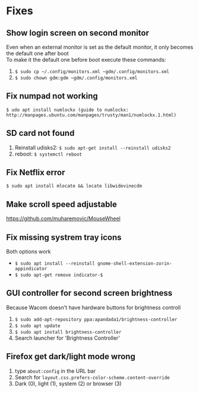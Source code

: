# Fixes

## Show login screen on second monitor
Even when an external monitor is set as the default monitor, it only becomes the default one after boot<br>
To make it the default one before boot execute these commands:<br>
1. ``$ sudo cp ~/.config/monitors.xml ~gdm/.config/monitors.xml``
2. ``$ sudo chown gdm:gdm ~gdm/.config/monitors.xml``
 
## Fix numpad not working
``$ udo apt install numlockx (guide to numlockx: http://manpages.ubuntu.com/manpages/trusty/man1/numlockx.1.html)``

## SD card not found
1. Reinstall udisks2: ``$ sudo apt-get install --reinstall udisks2``
2. reboot: ``$ systemctl reboot``

## Fix Netflix error
``$ sudo apt install mlocate && locate libwidevinecdm``

## Make scroll speed adjustable
https://github.com/muharemovic/MouseWheel

## Fix missing systrem tray icons
Both options work
- ``$ sudo apt install --reinstall gnome-shell-extension-zorin-appindicator``
- ``$ sudo apt-get remove indicator-$``

## GUI controller for second screen brightness
Because Wacom doesn't have hardware buttons for brightness controll
1. ``$ sudo add-apt-repository ppa:apandada1/brightness-controller``
2. ``$ sudo apt update``
3. ``$ sudo apt install brightness-controller``
4. Search launcher for 'Brightness Controller'

## Firefox get dark/light mode wrong
1. type ``about:config`` in the URL bar
2. Search for ``layout.css.prefers-color-scheme.content-override``
3. Dark (0), light (1), system (2) or browser (3) 
